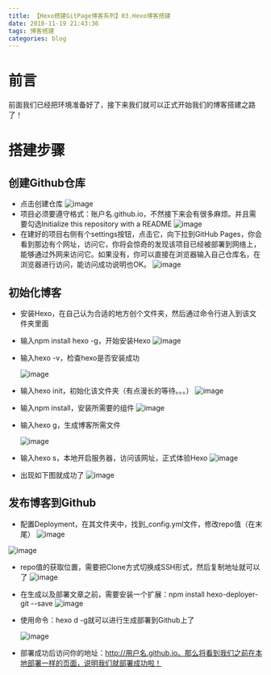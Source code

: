 ```yaml
---
title: 【Hexo搭建GitPage博客系列】03.Hexo博客搭建
date: 2018-11-19 21:43:36
tags: 博客搭建
categories: blog
---
```

# 前言
前面我们已经把环境准备好了，接下来我们就可以正式开始我们的博客搭建之路了！
# 搭建步骤
## 创建Github仓库
- 点击创建仓库
![image](http://image.damienzhong.com/github%E5%88%9B%E5%BB%BA%E4%BB%93%E5%BA%93.png)
- 项目必须要遵守格式：账户名.github.io，不然接下来会有很多麻烦。并且需要勾选Initialize this repository with a README
![image](http://image.damienzhong.com/%E5%88%9B%E5%BB%BAgithub%E4%BB%93%E5%BA%932.png)
- 在建好的项目右侧有个settings按钮，点击它，向下拉到GitHub Pages，你会看到那边有个网址，访问它，你将会惊奇的发现该项目已经被部署到网络上，能够通过外网来访问它。如果没有，你可以直接在浏览器输入自己仓库名，在浏览器进行访问，能访问成功说明也OK。
![image](http://image.damienzhong.com/gitpage.png)
## 初始化博客
- 安装Hexo，在自己认为合适的地方创个文件夹，然后通过命令行进入到该文件夹里面
- 输入npm install hexo -g，开始安装Hexo
  ![image](http://image.damienzhong.com/%E5%AE%89%E8%A3%85hexo.png)
- 输入hexo -v，检查hexo是否安装成功

  ![image](http://image.damienzhong.com/hexo-v.png)
- 输入hexo init，初始化该文件夹（有点漫长的等待。。。）
  ![image](http://image.damienzhong.com/hexoinit.png)
- 输入npm install，安装所需要的组件
  ![image](http://image.damienzhong.com/npminstall.png)
- 输入hexo g，生成博客所需文件

  ![image](http://image.damienzhong.com/hexog.png)
- 输入hexo s，本地开启服务器，访问该网址，正式体验Hexo
  ![image](http://image.damienzhong.com/hexos.png)
- 出现如下图就成功了
  ![image](http://image.damienzhong.com/hexo%E9%A2%84%E8%A7%88.png)
## 发布博客到Github
- 配置Deployment，在其文件夹中，找到_config.yml文件，修改repo值（在末尾）
  ![image](http://image.damienzhong.com/%E9%85%8D%E7%BD%AE%E6%96%87%E4%BB%B6%E4%BD%8D%E7%BD%AE.png)

![image](http://image.damienzhong.com/deploy_config.png)
- repo值的获取位置，需要把Clone方式切换成SSH形式，然后复制地址就可以了
  ![image](http://image.damienzhong.com/repo%E5%80%BC%E8%8E%B7%E5%8F%96.png)
- 在生成以及部署文章之前，需要安装一个扩展：npm install hexo-deployer-git --save
![image](http://image.damienzhong.com/hexo-deployer.png)
- 使用命令：hexo d -g就可以进行生成部署到Github上了

  ![image](http://image.damienzhong.com/hexo%E9%83%A8%E7%BD%B2%E5%8D%9A%E5%AE%A2.png)
- 部署成功后访问你的地址：http://用户名.github.io。那么将看到我们之前在本地部署一样的页面，说明我们就部署成功啦！